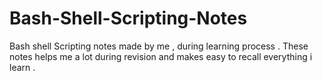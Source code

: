 # Bash-Shell-Scripting-Notes
Bash shell Scripting notes made by me , during learning process . These notes helps me a lot during revision and makes easy to recall everything i learn .
